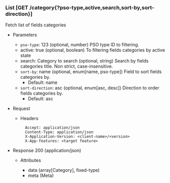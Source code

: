 ### List [GET /category{?pso-type,active,search,sort-by,sort-direction}]

Fetch list of fields categories

+ Parameters
    + `pso-type`: 123 (optional, number) 
        PSO type ID to filtering.
    + active: true (optional, boolean)
        To filtering fields categories by active state 
    + search: Category to search (optional, string) 
        Search by fields categories title. Non strict, case-insensitive.
    + `sort-by`: name (optional, enum[name, pso-type])
        Field to sort fields categories by.
        + Default: name
    + `sort-direction`: asc (optional, enum[asc, desc]) 
        Direction to order fields categories by.
        + Default: asc

+ Request
    + Headers

            Accept: application/json
            Content-Type: application/json
            X-Application-Version: <client-name>/<version>
            X-App-features: <target feature>

+ Response 200 (application/json)

    + Attributes

        + data (array[Category], fixed-type)
        + meta (Meta)

<!-- include(../error_responses.md) -->
